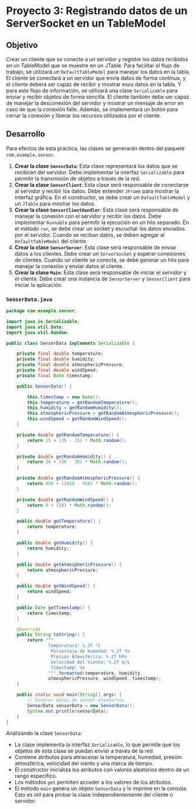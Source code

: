 # Proyecto 3: Registrando datos de un ServerSocket en un TableModel

## Objetivo

Crear un cliente que se conecte a un servidor y registre los datos recibidos en un TableModel que se muestre en un
JTable. Para facilitar el flujo de trabajo, se utilizará un `DefaultTableModel` para manejar los datos en la tabla. El
cliente se conectará a un servidor que envía datos de forma continua, y el cliente deberá ser capaz de recibir y mostrar
esos datos en la tabla. Y para este flujo de información, se utilizará una clase `Serializable` para enviar y recibir
objetos de forma sencilla. El cliente también debe ser capaz de manejar la desconexión del servidor y mostrar un mensaje
de error en caso de que la conexión falle. Además, se implementará un botón para cerrar la conexión y liberar los
recursos utilizados por el cliente.

## Desarrollo

Para efectos de esta práctica, las clases se generarán dentro del paquete `com.example.sensor`.

1. **Crear la clase `SensorData`**: Esta clase representará los datos que se recibirán del servidor. Debe implementar la
   interfaz `Serializable` para permitir la transmisión de objetos a través de la red.
2. **Crear la clase `SensorClient`**: Esta clase será responsable de conectarse al servidor y recibir los datos. Debe
   extender `JFrame` para mostrar la interfaz gráfica. En el constructor, se debe crear un `DefaultTableModel` y un
   `JTable` para mostrar los datos.
3. **Crear la clase `SensorClientHandler`**: Esta clase será responsable de manejar la conexión con el servidor y
   recibir los datos. Debe implementar `Runnable` para permitir la ejecución en un hilo separado. En el método `run`,
   se debe crear un socket y escuchar los datos enviados por el servidor. Cuando se reciban datos, se deben agregar al
   `DefaultTableModel` del cliente.
4. **Crear la clase `SensorServer`**: Esta clase será responsable de enviar datos a los clientes. Debe crear un
   `ServerSocket` y esperar conexiones de clientes. Cuando un cliente se conecta, se debe generar un hilo para manejar
   la conexión y enviar datos al cliente.
5. **Crear la clase `Main`**: Esta clase será responsable de iniciar el servidor y el cliente. Debe crear una instancia
   de `SensorServer` y `SensorClient` para iniciar la aplicación.

### `SensorData.java`

```java
package com.example.sensor;

import java.io.Serializable;
import java.util.Date;
import java.util.Random;

public class SensorData implements Serializable {

    private final double temperature;
    private final double humidity;
    private final double atmosphericPressure;
    private final double windSpeed;
    private final Date timestamp;

    public SensorData() {

        this.timestamp = new Date();
        this.temperature = getRandomTemperature();
        this.humidity = getRandomHumidity();
        this.atmosphericPressure = getRandomAtmosphericPressure();
        this.windSpeed = getRandomWindSpeed();
    }

    private double getRandomTemperature() {
        return 15 + (35 - 15) * Math.random();
    }

    private double getRandomHumidity() {
        return 30 + (90 - 30) * Math.random();
    }

    private double getRandomAtmosphericPressure() {
        return 950 + (1050 - 950) * Math.random();
    }

    private double getRandomWindSpeed() {
        return 0 + (20) * Math.random();
    }

    public double getTemperature() {
        return temperature;
    }

    public double getHumidity() {
        return humidity;
    }

    public double getAtmosphericPressure() {
        return atmosphericPressure;
    }

    public double getWindSpeed() {
        return windSpeed;
    }

    public Date getTimestamp() {
        return timestamp;
    }

    @Override
    public String toString() {
        return """
                Temperatura: %.2f °C
                 Porcentaje de Humedad: %.2f %%
                 Presión Atmosférica: %.2f hPa
                 Velocidad del Viento: %.2f m/s
                 Timestamp: %s
                """.formatted(temperature, humidity,
                atmosphericPressure, windSpeed, timestamp);
    }

    public static void main(String[] args) {
        // Generar datos de sensor aleatorios
        SensorData sensorData = new SensorData();
        System.out.println(sensorData);
    }
}
```

Analizando la clase `SensorData`:

- La clase implementa la interfaz `Serializable`, lo que permite que los objetos de esta clase se puedan enviar a través
  de la red.
- Contiene atributos para almacenar la temperatura, humedad, presión atmosférica, velocidad del viento y una marca
  de tiempo.
- El constructor inicializa los atributos con valores aleatorios dentro de un rango específico.
- Los métodos `get` permiten acceder a los valores de los atributos.
- El método `main` genera un objeto `SensorData` y lo imprime en la consola. Esto es útil para probar la clase
  independientemente del cliente o servidor.

